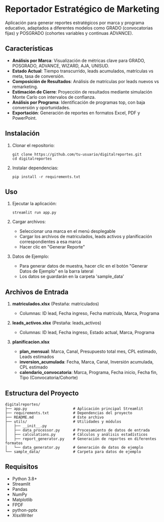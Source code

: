 # Reportador Estratégico de Marketing

Aplicación para generar reportes estratégicos por marca y programa educativo, adaptados a diferentes modelos como GRADO (convocatorias fijas) y POSGRADO (cohortes variables y continuas ADVANCE).

## Características

- **Análisis por Marca**: Visualización de métricas clave para GRADO, POSGRADO, ADVANCE, WIZARD, AJA, UNISUD.
- **Estado Actual**: Tiempo transcurrido, leads acumulados, matrículas vs meta, tasa de conversión.
- **Composición de Resultados**: Análisis de matrículas por leads nuevos vs remarketing.
- **Estimación de Cierre**: Proyección de resultados mediante simulación Monte Carlo con intervalos de confianza.
- **Análisis por Programa**: Identificación de programas top, con baja conversión y oportunidades.
- **Exportación**: Generación de reportes en formatos Excel, PDF y PowerPoint.

## Instalación

1. Clonar el repositorio:
   ```
   git clone https://github.com/tu-usuario/digitalreportes.git
   cd digitalreportes
   ```

2. Instalar dependencias:
   ```
   pip install -r requirements.txt
   ```

## Uso

1. Ejecutar la aplicación:
   ```
   streamlit run app.py
   ```

2. Cargar archivos:
   - Seleccionar una marca en el menú desplegable
   - Cargar los archivos de matriculados, leads activos y planificación correspondientes a esa marca
   - Hacer clic en "Generar Reporte"

3. Datos de Ejemplo:
   - Para generar datos de muestra, hacer clic en el botón "Generar Datos de Ejemplo" en la barra lateral
   - Los datos se guardarán en la carpeta 'sample_data'

## Archivos de Entrada

1. **matriculados.xlsx** (Pestaña: matriculados)
   - Columnas: ID lead, Fecha ingreso, Fecha matrícula, Marca, Programa

2. **leads_activos.xlsx** (Pestaña: leads_activos)
   - Columnas: ID lead, Fecha ingreso, Estado actual, Marca, Programa

3. **planificacion.xlsx**
   - **plan_mensual**: Marca, Canal, Presupuesto total mes, CPL estimado, Leads estimados
   - **inversion_acumulada**: Fecha, Marca, Canal, Inversión acumulada, CPL estimado
   - **calendario_convocatoria**: Marca, Programa, Fecha inicio, Fecha fin, Tipo (Convocatoria/Cohorte)

## Estructura del Proyecto

```
digitalreportes/
├── app.py                     # Aplicación principal Streamlit
├── requirements.txt           # Dependencias del proyecto
├── README.md                  # Este archivo
├── utils/                     # Utilidades y módulos
│   ├── __init__.py
│   ├── data_processor.py      # Procesamiento de datos de entrada
│   ├── calculations.py        # Cálculos y análisis estadísticos
│   ├── report_generator.py    # Generación de reportes en diferentes formatos
│   └── data_generator.py      # Generación de datos de ejemplo
└── sample_data/               # Carpeta para datos de ejemplo
```

## Requisitos

- Python 3.8+
- Streamlit
- Pandas
- NumPy
- Matplotlib
- FPDF
- python-pptx
- XlsxWriter 
